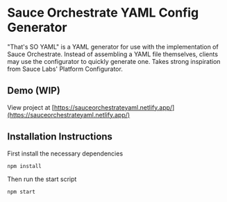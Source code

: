 # Sauce Orchestrate YAML Config Generator

"That's SO YAML" is a YAML generator for use with the implementation of Sauce Orchestrate. Instead of assembling a YAML file themselves, clients may use the configurator to quickly generate one. Takes strong inspiration from Sauce Labs' Platform Configurator.

## Demo (WIP)

View project at [https://sauceorchestrateyaml.netlify.app/](https://sauceorchestrateyaml.netlify.app/)

## Installation Instructions

First install the necessary dependencies

```bash
npm install
```

Then run the start script

```bash
npm start
```